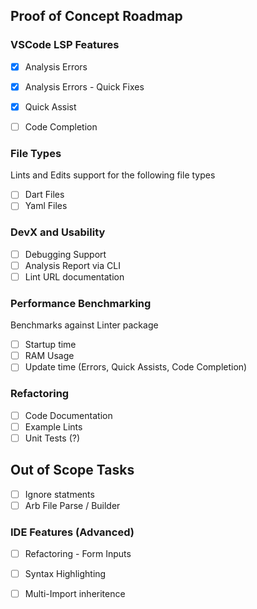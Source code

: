 
## Proof of Concept Roadmap


### VSCode LSP Features

- [X] Analysis Errors
- [X] Analysis Errors - Quick Fixes
- [X] Quick Assist
- [ ] Code Completion


### File Types
Lints and Edits support for the following file types

- [ ] Dart Files
- [ ] Yaml Files

### DevX and Usability

- [ ] Debugging Support
- [ ] Analysis Report via CLI
- [ ] Lint URL documentation

### Performance Benchmarking

Benchmarks against Linter package

- [ ] Startup time
- [ ] RAM Usage
- [ ] Update time (Errors, Quick Assists, Code Completion)

### Refactoring

- [ ] Code Documentation
- [ ] Example Lints
- [ ] Unit Tests (?)

## Out of Scope Tasks

- [ ] Ignore statments
- [ ] Arb File Parse / Builder

### IDE Features (Advanced)

- [ ] Refactoring - Form Inputs
- [ ] Syntax Highlighting
- [ ] Multi-Import inheritence

